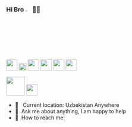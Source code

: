 ### Hi Bro <img src="https://media.giphy.com/media/hvRJCLFzcasrR4ia7z/giphy.gif" width="3%"> 👨‍💻

<code><img src="https://www.freepnglogos.com/uploads/html5-logo-png/html5-logo-html-logo-10.png" width="30px"></code>
<code><img src="https://batflat.org/themes/default/img/css-logo.png" width="20px"></code>
<code><img src="https://icon-library.com/images/b-icon/b-icon-0.jpg" width="30px"></code>
<code><img src="https://brandslogos.com/wp-content/uploads/images/large/javascript-logo-black-and-white.png" width="30px"></code>
<code><img src="https://img.icons8.com/ios7/600/FFFFFF/python.png" width="30px"></code>
<code><img src="https://www.svgrepo.com/show/508908/django.svg" width="30px"></code> 

<code><img src="https://www.svgrepo.com/show/342053/mysql.svg" width="50px"></code>
<code><img src="![image](https://github.com/user-attachments/assets/ab6ffe24-54e5-49ee-8cd3-09149fda044c)
" width="30px"></code>
<!--<code><img src="https://cdn.freebiesupply.com/logos/large/2x/react-1-logo-black-and-white.png" width="30px"></code>
<code><img src="https://cdn.freebiesupply.com/logos/large/2x/redux-logo-black-and-white.png" width="30px"></code>
<code><img src="https://cdn.freebiesupply.com/logos/large/2x/material-ui-logo-black-and-white.png" width="30px"></code>
<code><img src="https://ui-lib.com/blog/wp-content/uploads/2021/12/nextjs-boilerplate-logo.png" width="30px"></code>
<code><img src="https://cdn.freebiesupply.com/logos/large/2x/graphql-logo-black-and-white.png" width="30px"></code>

<br /> -->

- 📍 &nbsp; Current location: Uzbekistan Anywhere
- 📝&nbsp; Ask me about anything, I am happy to help
- 📨&nbsp; How to reach me: 
